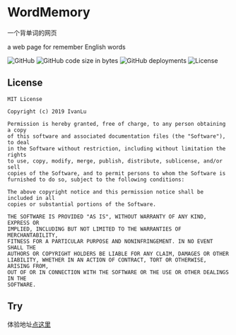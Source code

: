 # WordMemory

一个背单词的网页

a web page for remember English words

![GitHub](https://img.shields.io/github/license/ivanlulyf/wordmemory.svg?color=blue&style=flat-square)
![GitHub code size in bytes](https://img.shields.io/github/languages/code-size/IvanLuLyf/WordMemory?style=flat-square)
![GitHub deployments](https://img.shields.io/github/deployments/IvanLuLyf/WordMemory/github-pages?label=deployment%20state&style=flat-square)
![License](https://img.shields.io/github/license/IvanLuLyf/WordMemory?style=flat-square)

## License

```text
MIT License

Copyright (c) 2019 IvanLu

Permission is hereby granted, free of charge, to any person obtaining a copy
of this software and associated documentation files (the "Software"), to deal
in the Software without restriction, including without limitation the rights
to use, copy, modify, merge, publish, distribute, sublicense, and/or sell
copies of the Software, and to permit persons to whom the Software is
furnished to do so, subject to the following conditions:

The above copyright notice and this permission notice shall be included in all
copies or substantial portions of the Software.

THE SOFTWARE IS PROVIDED "AS IS", WITHOUT WARRANTY OF ANY KIND, EXPRESS OR
IMPLIED, INCLUDING BUT NOT LIMITED TO THE WARRANTIES OF MERCHANTABILITY,
FITNESS FOR A PARTICULAR PURPOSE AND NONINFRINGEMENT. IN NO EVENT SHALL THE
AUTHORS OR COPYRIGHT HOLDERS BE LIABLE FOR ANY CLAIM, DAMAGES OR OTHER
LIABILITY, WHETHER IN AN ACTION OF CONTRACT, TORT OR OTHERWISE, ARISING FROM,
OUT OF OR IN CONNECTION WITH THE SOFTWARE OR THE USE OR OTHER DEALINGS IN THE
SOFTWARE.
```

## Try

体验地址[点这里](https://ivanlulyf.github.io/WordMemory/index.html)
